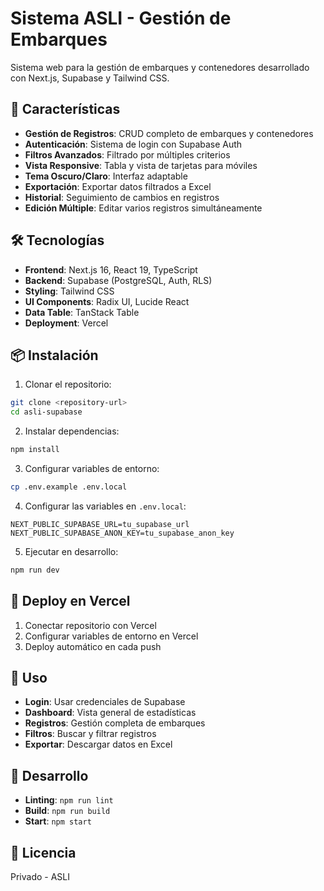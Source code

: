 # Sistema ASLI - Gestión de Embarques

Sistema web para la gestión de embarques y contenedores desarrollado con Next.js, Supabase y Tailwind CSS.

## 🚀 Características

- **Gestión de Registros**: CRUD completo de embarques y contenedores
- **Autenticación**: Sistema de login con Supabase Auth
- **Filtros Avanzados**: Filtrado por múltiples criterios
- **Vista Responsive**: Tabla y vista de tarjetas para móviles
- **Tema Oscuro/Claro**: Interfaz adaptable
- **Exportación**: Exportar datos filtrados a Excel
- **Historial**: Seguimiento de cambios en registros
- **Edición Múltiple**: Editar varios registros simultáneamente

## 🛠️ Tecnologías

- **Frontend**: Next.js 16, React 19, TypeScript
- **Backend**: Supabase (PostgreSQL, Auth, RLS)
- **Styling**: Tailwind CSS
- **UI Components**: Radix UI, Lucide React
- **Data Table**: TanStack Table
- **Deployment**: Vercel

## 📦 Instalación

1. Clonar el repositorio:
```bash
git clone <repository-url>
cd asli-supabase
```

2. Instalar dependencias:
```bash
npm install
```

3. Configurar variables de entorno:
```bash
cp .env.example .env.local
```

4. Configurar las variables en `.env.local`:
```
NEXT_PUBLIC_SUPABASE_URL=tu_supabase_url
NEXT_PUBLIC_SUPABASE_ANON_KEY=tu_supabase_anon_key
```

5. Ejecutar en desarrollo:
```bash
npm run dev
```

## 🚀 Deploy en Vercel

1. Conectar repositorio con Vercel
2. Configurar variables de entorno en Vercel
3. Deploy automático en cada push

## 📱 Uso

- **Login**: Usar credenciales de Supabase
- **Dashboard**: Vista general de estadísticas
- **Registros**: Gestión completa de embarques
- **Filtros**: Buscar y filtrar registros
- **Exportar**: Descargar datos en Excel

## 🔧 Desarrollo

- **Linting**: `npm run lint`
- **Build**: `npm run build`
- **Start**: `npm start`

## 📄 Licencia

Privado - ASLI